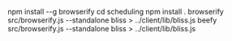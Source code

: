 npm install --g browserify
cd scheduling
npm install .
browserify src/browserify.js --standalone bliss > ../client/lib/bliss.js
beefy src/browserify.js --standalone bliss > ../client/lib/bliss.js
